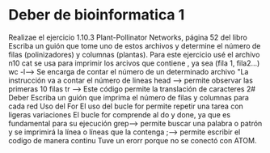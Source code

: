 # Deber de bioinformatica 1
 Realizae el ejercicio 1.10.3 Plant-Pollinator Networks, página 52 del libro
 Escriba un guión que tome uno de estos archivos y determine el número de filas (polinizadores) y columnas (plantas). 
 Para este ejercicio usé el archivo n10 
 cat se usa para imprimir los arcivos que contiene , ya sea (fila 1, fila2...) 
 wc -l--> Se encarga de contar el número de un determinado archivo
"La instrucción va a contar el número de lineas 
head --> permite observar las primeras 10 filas 
tr --> Este código permite la translación de caracteres 
2# Deber 
 Escriba un guión que imprima el número de filas y columnas para cada red 
 Uso del For
 El uso del bucle for permite repetir una tarea con ligeras variaciones
 El bucle for comprende al do y done, ya que es fundamental para su ejecución
grep-->  permite  buscar una palabra o patrón y se imprimirá la línea o líneas que la contenga
;--> permite escribir el codigo de manera continu 
Tuve un erorr porque no se conectó con ATOM. 
